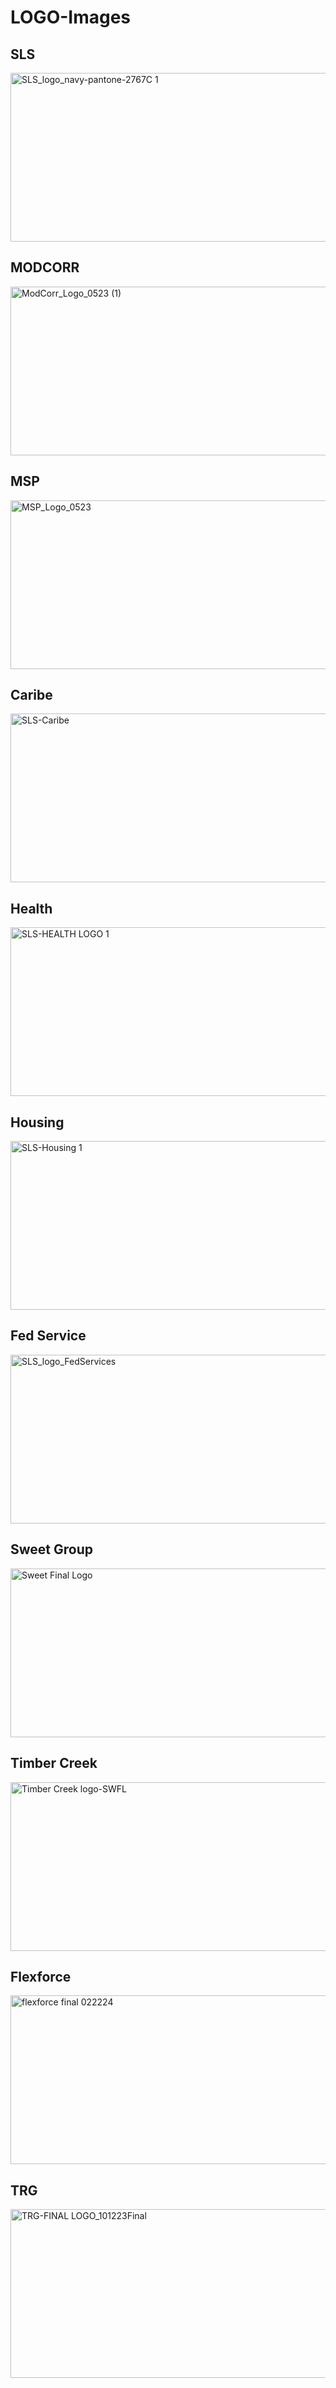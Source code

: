 # LOGO-Images


## SLS



<img width="525" height="270" alt="SLS_logo_navy-pantone-2767C 1" src="https://github.com/user-attachments/assets/18e919d7-b05a-4911-a23a-aa32f1a856ff" />


## MODCORR



<img width="525" height="270" alt="ModCorr_Logo_0523 (1)" src="https://github.com/user-attachments/assets/f55466d4-9441-4649-b9aa-9e959e80a026" />


## MSP



<img width="525" height="270" alt="MSP_Logo_0523" src="https://github.com/user-attachments/assets/30559bee-6923-4314-8efe-e4ab9e39788f" />


## Caribe



<img width="525" height="270" alt="SLS-Caribe" src="https://github.com/user-attachments/assets/a1d607ff-a784-478d-81fd-e19188e3d7b4" />


## Health



<img width="525" height="270" alt="SLS-HEALTH LOGO 1" src="https://github.com/user-attachments/assets/e9d1305c-0fd7-49bf-9c14-69a2a63ba3b1" />


## Housing



<img width="525" height="270" alt="SLS-Housing 1" src="https://github.com/user-attachments/assets/7c0179f4-18ad-4c18-ad49-f23623a638a2" />


## Fed Service



<img width="525" height="270" alt="SLS_logo_FedServices" src="https://github.com/user-attachments/assets/5a506816-a048-4c81-a00f-b512d81d3824" />


## Sweet Group



<img width="525" height="270" alt="Sweet Final Logo" src="https://github.com/user-attachments/assets/8abf16f7-436f-41af-9002-4598f4d171ed" />


## Timber Creek




<img width="525" height="270" alt="Timber Creek logo-SWFL" src="https://github.com/user-attachments/assets/bc35447b-548e-4d86-bda6-b7fca40acc88" />


## Flexforce



<img width="525" height="270" alt="flexforce final 022224" src="https://github.com/user-attachments/assets/5e292ad8-2334-4bf3-be74-c83ab495ca16" />


## TRG



<img width="525" height="270" alt="TRG-FINAL LOGO_101223Final" src="https://github.com/user-attachments/assets/e98f1964-a9b7-4627-8883-1f2e49394fbf" />

